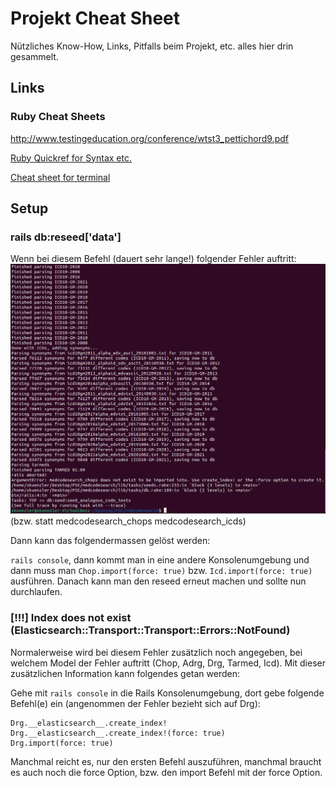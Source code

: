 # Projekt Cheat Sheet

Nützliches Know-How, Links, Pitfalls beim Projekt, etc. alles hier drin gesammelt.

## Links

### Ruby Cheat Sheets

http://www.testingeducation.org/conference/wtst3_pettichord9.pdf

[Ruby Quickref for Syntax etc.](https://www.zenspider.com/ruby/quickref.html)

[Cheat sheet for terminal](http://cheat.errtheblog.com/)

## Setup

### rails db:reseed['data']

Wenn bei diesem Befehl (dauert sehr lange!) folgender Fehler auftritt:
![img.png](img.png)
(bzw. statt medcodesearch_chops medcodesearch_icds)

Dann kann das folgendermassen gelöst werden:

`rails console`, dann kommt man in eine andere Konsolenumgebung und dann muss man `Chop.import(force: true)` bzw. 
`Icd.import(force: true)` ausführen. Danach kann man den reseed erneut machen und sollte nun durchlaufen.

### [!!!] Index does not exist (Elasticsearch::Transport::Transport::Errors::NotFound)

Normalerweise wird bei diesem Fehler zusätzlich noch angegeben, bei welchem Model der Fehler auftritt (Chop, Adrg, Drg,
Tarmed, Icd). Mit dieser zusätzlichen Information kann folgendes getan werden:

Gehe mit `rails console` in die Rails Konsolenumgebung, dort gebe folgende Befehl(e) ein (angenommen der Fehler bezieht
sich auf Drg):

```
Drg.__elasticsearch__.create_index!
Drg.__elasticsearch__.create_index!(force: true)
Drg.import(force: true)
```

Manchmal reicht es, nur den ersten Befehl auszuführen, manchmal braucht es auch noch die force Option, bzw. den import
Befehl mit der force Option.